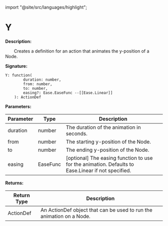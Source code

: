 import "@site/src/languages/highlight";

# Y

**Description:**

&emsp;&emsp;Creates a definition for an action that animates the y-position of a Node.

**Signature:**
```tl
Y: function(
		duration: number,
		from: number,
		to: number,
		easing?: Ease.EaseFunc --[[Ease.Linear]]
	): ActionDef
```

**Parameters:**

| Parameter | Type | Description |
| --- | --- | --- |
| duration | number | The duration of the animation in seconds. |
| from | number | The starting y-position of the Node. |
| to | number | The ending y-position of the Node. |
| easing | EaseFunc | [optional] The easing function to use for the animation. Defaults to Ease.Linear if not specified. |

**Returns:**

| Return Type | Description |
| --- | --- |
| ActionDef | An ActionDef object that can be used to run the animation on a Node. |